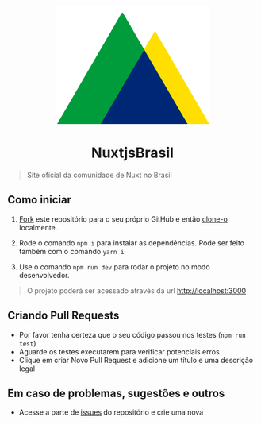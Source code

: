 <p align="center">
    <a href="https://nuxt.com.br">
        <img align="center" src="static/logo.png"/>
    </a>
</p>

<h1 align="center">
    NuxtjsBrasil
</h1>

> Site oficial da comunidade de Nuxt no Brasil

## Como iniciar
1. [Fork](https://help.github.com/articles/fork-a-repo/) este repositório para o seu próprio GitHub e então [clone-o](https://help.github.com/articles/cloning-a-repository/) localmente.

2. Rode o comando ```npm i``` para instalar as dependências. Pode ser feito também com o comando ```yarn i```

3. Use o comando ```npm run dev``` para rodar o projeto no modo desenvolvedor.
> O projeto poderá ser acessado através da url [http://localhost:3000](http://localhost:3000)

## Criando Pull Requests
- Por favor tenha certeza que o seu código passou nos testes (```npm run test```)
- Aguarde os testes executarem para verificar potenciais erros
- Clique em criar Novo Pull Request e adicione um título e uma descrição legal

## Em caso de problemas, sugestões e outros
- Acesse a parte de [issues](https://github.com/nuxtjsbrasil/nuxtjsbrasil.github.io/issues) do repositório e crie uma nova